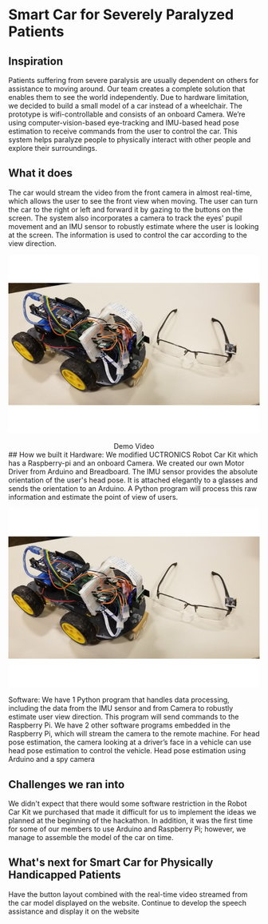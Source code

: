 # Smart Car for Severely Paralyzed Patients

## Inspiration
Patients suffering from severe paralysis are usually dependent on others for assistance to moving around. Our team creates a complete solution that enables them to see the world independently. Due to hardware limitation, we decided to build a small model of a car instead of a wheelchair. The prototype is wifi-controllable and consists of an onboard Camera. We’re using computer-vision-based eye-tracking and IMU-based head pose estimation to receive commands from the user to control the car. This system helps paralyze people to physically interact with other people and explore their surroundings.

## What it does
The car would stream the video from the front camera in almost real-time, which allows the user to see the front view when moving. The user can turn the car to the right or left and forward it by gazing to the buttons on the screen. The system also incorporates a camera to track the eyes' pupil movement and an IMU sensor to robustly estimate where the user is looking at the screen. The information is used to control the car according to the view direction.

[![Watch the video](Images/car_IMU.jpg)](https://www.youtube.com/watch?v=Up2wYwDFijQ)
<center> Demo Video </center>
## How we built it
Hardware: We modified UCTRONICS Robot Car Kit which has a Raspberry-pi and an onboard Camera. We created our own Motor Driver from Arduino and Breadboard. The IMU sensor provides the absolute orientation of the user's head pose. It is attached elegantly to a glasses and sends the orientation to an Arduino. A Python program will process this raw information and estimate the point of view of users.


![Smart Car with Camera onboard (left), IMU sensor capture headpose for process (right)](Images/car_IMU.jpg)

Software: We have 1 Python program that handles data processing, including the data from the IMU sensor and from Camera to robustly estimate user view direction. This program will send commands to the Raspberry Pi. We have 2 other software programs embedded in the Raspberry Pi, which will stream the camera to the remote machine. For head pose estimation, the camera looking at a driver’s face in a vehicle can use head pose estimation to control the vehicle. Head pose estimation using Arduino and a spy camera

## Challenges we ran into
We didn't expect that there would some software restriction in the Robot Car Kit we purchased that made it difficult for us to implement the ideas we planned at the beginning of the hackathon. In addition, it was the first time for some of our members to use Arduino and Raspberry Pi; however, we manage to assemble the model of the car on time.

## What's next for Smart Car for Physically Handicapped Patients
Have the button layout combined with the real-time video streamed from the car model displayed on the website.
Continue to develop the speech assistance and display it on the website

